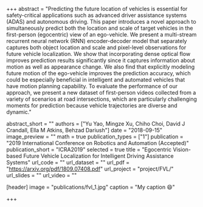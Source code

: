 +++
abstract = "Predicting the future location of vehicles is essential for safety-critical applications such as advanced driver assistance systems (ADAS) and autonomous driving. This paper introduces a novel approach to simultaneously predict both the location and scale of target vehicles in the first-person (egocentric) view of an ego-vehicle. We present a multi-stream recurrent neural network (RNN) encoder-decoder model that separately captures both object location and scale and pixel-level observations for future vehicle localization. We show that incorporating dense optical flow improves prediction results significantly since it captures information about motion as well as appearance change. We also find that explicitly modeling future motion of the ego-vehicle improves the prediction accuracy, which could be especially beneficial in intelligent and automated vehicles that have motion planning capability. To evaluate the performance of our approach, we present a new dataset of first-person videos collected from a variety of scenarios at road intersections, which are particularly challenging moments for prediction because vehicle trajectories are diverse and dynamic."

abstract_short = ""
authors = ["Yu Yao, Mingze Xu, Chiho Choi, David J Crandall, Ella M Atkins, Behzad Dariush"]
date = "2018-09-15"
image_preview = ""
math = true
publication_types = ["1"]
publication = "2019 International Conference on Robotics and Automation (Accepted)"
publication_short = "ICRA2019"
selected = true
title = "Egocentric Vision-based Future Vehicle Localization for Intelligent Driving Assistance Systems"
url_code = ""
url_dataset = ""
url_pdf = "https://arxiv.org/pdf/1809.07408.pdf"
url_project = "project/FVL/"
url_slides = ""
url_video = ""

[header]
image = "publications/fvl_1.jpg"
caption = "My caption :smile:"

+++

